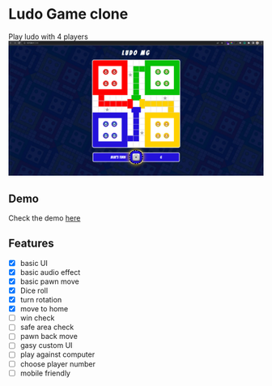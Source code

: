 # Ludo Game clone
Play ludo with 4 players 
![screenshot](assets/img/screenshot.png)
## Demo
Check the demo [here](https://ludo-mg.netlify.app/)
## Features
- [x] basic UI
- [x] basic audio effect
- [x] basic pawn move
- [x] Dice roll
- [x] turn rotation
- [x] move to home
- [ ] win check
- [ ] safe area check
- [ ] pawn back move
- [ ] gasy custom UI
- [ ] play against computer
- [ ] choose player number
- [ ] mobile friendly